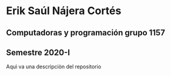 # Erik Saúl Nájera Cortés
## Computadoras y programación grupo 1157
## Semestre 2020-I

Aquì va una descripciòn del repositorio
